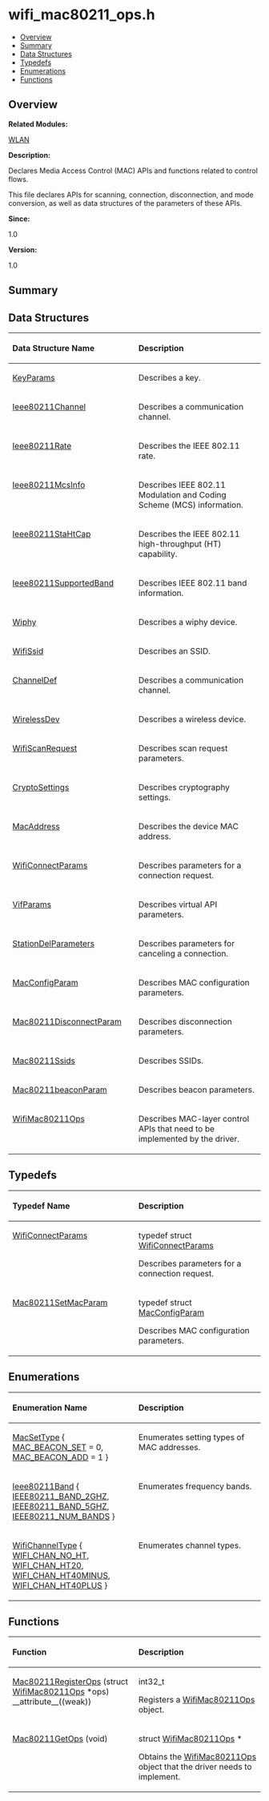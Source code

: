 # wifi\_mac80211\_ops.h<a name="ZH-CN_TOPIC_0000001054879520"></a>

-   [Overview](#section1177149052165630)
-   [Summary](#section448189843165630)
-   [Data Structures](#nested-classes)
-   [Typedefs](#typedef-members)
-   [Enumerations](#enum-members)
-   [Functions](#func-members)

## **Overview**<a name="section1177149052165630"></a>

**Related Modules:**

[WLAN](WLAN.md)

**Description:**

Declares Media Access Control \(MAC\) APIs and functions related to control flows. 

This file declares APIs for scanning, connection, disconnection, and mode conversion, as well as data structures of the parameters of these APIs.

**Since:**

1.0

**Version:**

1.0

## **Summary**<a name="section448189843165630"></a>

## Data Structures<a name="nested-classes"></a>

<a name="table1484765292165630"></a>
<table><thead align="left"><tr id="row962298613165630"><th class="cellrowborder" valign="top" width="50%" id="mcps1.1.3.1.1"><p id="p545362507165630"><a name="p545362507165630"></a><a name="p545362507165630"></a>Data Structure Name</p>
</th>
<th class="cellrowborder" valign="top" width="50%" id="mcps1.1.3.1.2"><p id="p154823546165630"><a name="p154823546165630"></a><a name="p154823546165630"></a>Description</p>
</th>
</tr>
</thead>
<tbody><tr id="row190023011165630"><td class="cellrowborder" valign="top" width="50%" headers="mcps1.1.3.1.1 "><p id="p1509624954165630"><a name="p1509624954165630"></a><a name="p1509624954165630"></a><a href="KeyParams.md">KeyParams</a></p>
</td>
<td class="cellrowborder" valign="top" width="50%" headers="mcps1.1.3.1.2 "><p id="p1050904578165630"><a name="p1050904578165630"></a><a name="p1050904578165630"></a>Describes a key. </p>
</td>
</tr>
<tr id="row1446028821165630"><td class="cellrowborder" valign="top" width="50%" headers="mcps1.1.3.1.1 "><p id="p494433070165630"><a name="p494433070165630"></a><a name="p494433070165630"></a><a href="Ieee80211Channel.md">Ieee80211Channel</a></p>
</td>
<td class="cellrowborder" valign="top" width="50%" headers="mcps1.1.3.1.2 "><p id="p787650691165630"><a name="p787650691165630"></a><a name="p787650691165630"></a>Describes a communication channel. </p>
</td>
</tr>
<tr id="row1699650392165630"><td class="cellrowborder" valign="top" width="50%" headers="mcps1.1.3.1.1 "><p id="p1152453214165630"><a name="p1152453214165630"></a><a name="p1152453214165630"></a><a href="Ieee80211Rate.md">Ieee80211Rate</a></p>
</td>
<td class="cellrowborder" valign="top" width="50%" headers="mcps1.1.3.1.2 "><p id="p1219082546165630"><a name="p1219082546165630"></a><a name="p1219082546165630"></a>Describes the IEEE 802.11 rate. </p>
</td>
</tr>
<tr id="row2003645560165630"><td class="cellrowborder" valign="top" width="50%" headers="mcps1.1.3.1.1 "><p id="p1128230211165630"><a name="p1128230211165630"></a><a name="p1128230211165630"></a><a href="Ieee80211McsInfo.md">Ieee80211McsInfo</a></p>
</td>
<td class="cellrowborder" valign="top" width="50%" headers="mcps1.1.3.1.2 "><p id="p1558812359165630"><a name="p1558812359165630"></a><a name="p1558812359165630"></a>Describes IEEE 802.11 Modulation and Coding Scheme (MCS) information. </p>
</td>
</tr>
<tr id="row1126121709165630"><td class="cellrowborder" valign="top" width="50%" headers="mcps1.1.3.1.1 "><p id="p315022437165630"><a name="p315022437165630"></a><a name="p315022437165630"></a><a href="Ieee80211StaHtCap.md">Ieee80211StaHtCap</a></p>
</td>
<td class="cellrowborder" valign="top" width="50%" headers="mcps1.1.3.1.2 "><p id="p1882024506165630"><a name="p1882024506165630"></a><a name="p1882024506165630"></a>Describes the IEEE 802.11 high-throughput (HT) capability. </p>
</td>
</tr>
<tr id="row1083987682165630"><td class="cellrowborder" valign="top" width="50%" headers="mcps1.1.3.1.1 "><p id="p1785721407165630"><a name="p1785721407165630"></a><a name="p1785721407165630"></a><a href="Ieee80211SupportedBand.md">Ieee80211SupportedBand</a></p>
</td>
<td class="cellrowborder" valign="top" width="50%" headers="mcps1.1.3.1.2 "><p id="p953046125165630"><a name="p953046125165630"></a><a name="p953046125165630"></a>Describes IEEE 802.11 band information. </p>
</td>
</tr>
<tr id="row1367114382165630"><td class="cellrowborder" valign="top" width="50%" headers="mcps1.1.3.1.1 "><p id="p458333287165630"><a name="p458333287165630"></a><a name="p458333287165630"></a><a href="Wiphy.md">Wiphy</a></p>
</td>
<td class="cellrowborder" valign="top" width="50%" headers="mcps1.1.3.1.2 "><p id="p1895282376165630"><a name="p1895282376165630"></a><a name="p1895282376165630"></a>Describes a wiphy device. </p>
</td>
</tr>
<tr id="row689295633165630"><td class="cellrowborder" valign="top" width="50%" headers="mcps1.1.3.1.1 "><p id="p383674786165630"><a name="p383674786165630"></a><a name="p383674786165630"></a><a href="WifiSsid.md">WifiSsid</a></p>
</td>
<td class="cellrowborder" valign="top" width="50%" headers="mcps1.1.3.1.2 "><p id="p942372985165630"><a name="p942372985165630"></a><a name="p942372985165630"></a>Describes an SSID. </p>
</td>
</tr>
<tr id="row1775613079165630"><td class="cellrowborder" valign="top" width="50%" headers="mcps1.1.3.1.1 "><p id="p997867058165630"><a name="p997867058165630"></a><a name="p997867058165630"></a><a href="ChannelDef.md">ChannelDef</a></p>
</td>
<td class="cellrowborder" valign="top" width="50%" headers="mcps1.1.3.1.2 "><p id="p883551561165630"><a name="p883551561165630"></a><a name="p883551561165630"></a>Describes a communication channel. </p>
</td>
</tr>
<tr id="row1540815018165630"><td class="cellrowborder" valign="top" width="50%" headers="mcps1.1.3.1.1 "><p id="p942075632165630"><a name="p942075632165630"></a><a name="p942075632165630"></a><a href="WirelessDev.md">WirelessDev</a></p>
</td>
<td class="cellrowborder" valign="top" width="50%" headers="mcps1.1.3.1.2 "><p id="p1680317824165630"><a name="p1680317824165630"></a><a name="p1680317824165630"></a>Describes a wireless device. </p>
</td>
</tr>
<tr id="row1965131233165630"><td class="cellrowborder" valign="top" width="50%" headers="mcps1.1.3.1.1 "><p id="p186049278165630"><a name="p186049278165630"></a><a name="p186049278165630"></a><a href="WifiScanRequest.md">WifiScanRequest</a></p>
</td>
<td class="cellrowborder" valign="top" width="50%" headers="mcps1.1.3.1.2 "><p id="p2018953319165630"><a name="p2018953319165630"></a><a name="p2018953319165630"></a>Describes scan request parameters. </p>
</td>
</tr>
<tr id="row1027344371165630"><td class="cellrowborder" valign="top" width="50%" headers="mcps1.1.3.1.1 "><p id="p1762587100165630"><a name="p1762587100165630"></a><a name="p1762587100165630"></a><a href="CryptoSettings.md">CryptoSettings</a></p>
</td>
<td class="cellrowborder" valign="top" width="50%" headers="mcps1.1.3.1.2 "><p id="p1782528545165630"><a name="p1782528545165630"></a><a name="p1782528545165630"></a>Describes cryptography settings. </p>
</td>
</tr>
<tr id="row1124990331165630"><td class="cellrowborder" valign="top" width="50%" headers="mcps1.1.3.1.1 "><p id="p696500683165630"><a name="p696500683165630"></a><a name="p696500683165630"></a><a href="MacAddress.md">MacAddress</a></p>
</td>
<td class="cellrowborder" valign="top" width="50%" headers="mcps1.1.3.1.2 "><p id="p1664084522165630"><a name="p1664084522165630"></a><a name="p1664084522165630"></a>Describes the device MAC address. </p>
</td>
</tr>
<tr id="row431463626165630"><td class="cellrowborder" valign="top" width="50%" headers="mcps1.1.3.1.1 "><p id="p2124173821165630"><a name="p2124173821165630"></a><a name="p2124173821165630"></a><a href="WifiConnectParams.md">WifiConnectParams</a></p>
</td>
<td class="cellrowborder" valign="top" width="50%" headers="mcps1.1.3.1.2 "><p id="p100878606165630"><a name="p100878606165630"></a><a name="p100878606165630"></a>Describes parameters for a connection request. </p>
</td>
</tr>
<tr id="row121082035165630"><td class="cellrowborder" valign="top" width="50%" headers="mcps1.1.3.1.1 "><p id="p1712413081165630"><a name="p1712413081165630"></a><a name="p1712413081165630"></a><a href="VifParams.md">VifParams</a></p>
</td>
<td class="cellrowborder" valign="top" width="50%" headers="mcps1.1.3.1.2 "><p id="p380642009165630"><a name="p380642009165630"></a><a name="p380642009165630"></a>Describes virtual API parameters. </p>
</td>
</tr>
<tr id="row1620096139165630"><td class="cellrowborder" valign="top" width="50%" headers="mcps1.1.3.1.1 "><p id="p106795775165630"><a name="p106795775165630"></a><a name="p106795775165630"></a><a href="StationDelParameters.md">StationDelParameters</a></p>
</td>
<td class="cellrowborder" valign="top" width="50%" headers="mcps1.1.3.1.2 "><p id="p1380621845165630"><a name="p1380621845165630"></a><a name="p1380621845165630"></a>Describes parameters for canceling a connection. </p>
</td>
</tr>
<tr id="row966328695165630"><td class="cellrowborder" valign="top" width="50%" headers="mcps1.1.3.1.1 "><p id="p1458239393165630"><a name="p1458239393165630"></a><a name="p1458239393165630"></a><a href="MacConfigParam.md">MacConfigParam</a></p>
</td>
<td class="cellrowborder" valign="top" width="50%" headers="mcps1.1.3.1.2 "><p id="p1781906656165630"><a name="p1781906656165630"></a><a name="p1781906656165630"></a>Describes MAC configuration parameters. </p>
</td>
</tr>
<tr id="row35193347165630"><td class="cellrowborder" valign="top" width="50%" headers="mcps1.1.3.1.1 "><p id="p919750271165630"><a name="p919750271165630"></a><a name="p919750271165630"></a><a href="Mac80211DisconnectParam.md">Mac80211DisconnectParam</a></p>
</td>
<td class="cellrowborder" valign="top" width="50%" headers="mcps1.1.3.1.2 "><p id="p1884681177165630"><a name="p1884681177165630"></a><a name="p1884681177165630"></a>Describes disconnection parameters. </p>
</td>
</tr>
<tr id="row571097434165630"><td class="cellrowborder" valign="top" width="50%" headers="mcps1.1.3.1.1 "><p id="p745273834165630"><a name="p745273834165630"></a><a name="p745273834165630"></a><a href="Mac80211Ssids.md">Mac80211Ssids</a></p>
</td>
<td class="cellrowborder" valign="top" width="50%" headers="mcps1.1.3.1.2 "><p id="p2023093076165630"><a name="p2023093076165630"></a><a name="p2023093076165630"></a>Describes SSIDs. </p>
</td>
</tr>
<tr id="row217043384165630"><td class="cellrowborder" valign="top" width="50%" headers="mcps1.1.3.1.1 "><p id="p1200763091165630"><a name="p1200763091165630"></a><a name="p1200763091165630"></a><a href="Mac80211beaconParam.md">Mac80211beaconParam</a></p>
</td>
<td class="cellrowborder" valign="top" width="50%" headers="mcps1.1.3.1.2 "><p id="p984048116165630"><a name="p984048116165630"></a><a name="p984048116165630"></a>Describes beacon parameters. </p>
</td>
</tr>
<tr id="row1258686563165630"><td class="cellrowborder" valign="top" width="50%" headers="mcps1.1.3.1.1 "><p id="p134792281165630"><a name="p134792281165630"></a><a name="p134792281165630"></a><a href="WifiMac80211Ops.md">WifiMac80211Ops</a></p>
</td>
<td class="cellrowborder" valign="top" width="50%" headers="mcps1.1.3.1.2 "><p id="p1686237399165630"><a name="p1686237399165630"></a><a name="p1686237399165630"></a>Describes MAC-layer control APIs that need to be implemented by the driver. </p>
</td>
</tr>
</tbody>
</table>

## Typedefs<a name="typedef-members"></a>

<a name="table2017526555165630"></a>
<table><thead align="left"><tr id="row134648236165630"><th class="cellrowborder" valign="top" width="50%" id="mcps1.1.3.1.1"><p id="p357898927165630"><a name="p357898927165630"></a><a name="p357898927165630"></a>Typedef Name</p>
</th>
<th class="cellrowborder" valign="top" width="50%" id="mcps1.1.3.1.2"><p id="p715826465165630"><a name="p715826465165630"></a><a name="p715826465165630"></a>Description</p>
</th>
</tr>
</thead>
<tbody><tr id="row273756601165630"><td class="cellrowborder" valign="top" width="50%" headers="mcps1.1.3.1.1 "><p id="p1107433721165630"><a name="p1107433721165630"></a><a name="p1107433721165630"></a><a href="WLAN.md#ga3e8945c521d2392cb775494570c560b3">WifiConnectParams</a></p>
</td>
<td class="cellrowborder" valign="top" width="50%" headers="mcps1.1.3.1.2 "><p id="p1483546735165630"><a name="p1483546735165630"></a><a name="p1483546735165630"></a>typedef struct <a href="WifiConnectParams.md">WifiConnectParams</a> </p>
<p id="p1112294435165630"><a name="p1112294435165630"></a><a name="p1112294435165630"></a>Describes parameters for a connection request. </p>
</td>
</tr>
<tr id="row348435060165630"><td class="cellrowborder" valign="top" width="50%" headers="mcps1.1.3.1.1 "><p id="p1924662747165630"><a name="p1924662747165630"></a><a name="p1924662747165630"></a><a href="WLAN.md#ga85f7d8a3795887f090e0a6439b1df6e1">Mac80211SetMacParam</a></p>
</td>
<td class="cellrowborder" valign="top" width="50%" headers="mcps1.1.3.1.2 "><p id="p372095986165630"><a name="p372095986165630"></a><a name="p372095986165630"></a>typedef struct <a href="MacConfigParam.md">MacConfigParam</a> </p>
<p id="p944698906165630"><a name="p944698906165630"></a><a name="p944698906165630"></a>Describes MAC configuration parameters. </p>
</td>
</tr>
</tbody>
</table>

## Enumerations<a name="enum-members"></a>

<a name="table1263412076165630"></a>
<table><thead align="left"><tr id="row1963580486165630"><th class="cellrowborder" valign="top" width="50%" id="mcps1.1.3.1.1"><p id="p698903926165630"><a name="p698903926165630"></a><a name="p698903926165630"></a>Enumeration Name</p>
</th>
<th class="cellrowborder" valign="top" width="50%" id="mcps1.1.3.1.2"><p id="p921396382165630"><a name="p921396382165630"></a><a name="p921396382165630"></a>Description</p>
</th>
</tr>
</thead>
<tbody><tr id="row1743519680165630"><td class="cellrowborder" valign="top" width="50%" headers="mcps1.1.3.1.1 "><p id="p1168355498165630"><a name="p1168355498165630"></a><a name="p1168355498165630"></a><a href="WLAN.md#ga75cba3dc6ab4c5dc5653b037433b3abf">MacSetType</a> { <a href="WLAN.md#gga75cba3dc6ab4c5dc5653b037433b3abfa52532b66ba237505f04a57b382f67cb1">MAC_BEACON_SET</a> = 0, <a href="WLAN.md#gga75cba3dc6ab4c5dc5653b037433b3abfa8bb6332eadf8a54cdcf7d02b6040e7f3">MAC_BEACON_ADD</a> = 1 }</p>
</td>
<td class="cellrowborder" valign="top" width="50%" headers="mcps1.1.3.1.2 "><p id="p248034440165630"><a name="p248034440165630"></a><a name="p248034440165630"></a>Enumerates setting types of MAC addresses. </p>
</td>
</tr>
<tr id="row2114951442165630"><td class="cellrowborder" valign="top" width="50%" headers="mcps1.1.3.1.1 "><p id="p650395492165630"><a name="p650395492165630"></a><a name="p650395492165630"></a><a href="WLAN.md#ga9882f415202cf9acb0f4cdfbc456a88d">Ieee80211Band</a> { <a href="WLAN.md#gga9882f415202cf9acb0f4cdfbc456a88daf339f82c036557f42f668a358aa96da3">IEEE80211_BAND_2GHZ</a>, <a href="WLAN.md#gga9882f415202cf9acb0f4cdfbc456a88da0871c8866251ec4e668e956bb0427cfa">IEEE80211_BAND_5GHZ</a>, <a href="WLAN.md#gga9882f415202cf9acb0f4cdfbc456a88da703cf67d516a80d6dae1b1995017b9a4">IEEE80211_NUM_BANDS</a> }</p>
</td>
<td class="cellrowborder" valign="top" width="50%" headers="mcps1.1.3.1.2 "><p id="p2133527685165630"><a name="p2133527685165630"></a><a name="p2133527685165630"></a>Enumerates frequency bands. </p>
</td>
</tr>
<tr id="row400407463165630"><td class="cellrowborder" valign="top" width="50%" headers="mcps1.1.3.1.1 "><p id="p335903440165630"><a name="p335903440165630"></a><a name="p335903440165630"></a><a href="WLAN.md#ga9d902b330de99c24b2a8c3ba7120af21">WifiChannelType</a> { <a href="WLAN.md#gga9d902b330de99c24b2a8c3ba7120af21ae0707e29a1748ee7f33d51acabaf8810">WIFI_CHAN_NO_HT</a>, <a href="WLAN.md#gga9d902b330de99c24b2a8c3ba7120af21a255f513fd4efa8bce0c015086e0588ea">WIFI_CHAN_HT20</a>, <a href="WLAN.md#gga9d902b330de99c24b2a8c3ba7120af21a1c6dbd2c2f6be59e4fa8312fe6009a98">WIFI_CHAN_HT40MINUS</a>, <a href="WLAN.md#gga9d902b330de99c24b2a8c3ba7120af21abdc85daa4bd2fdda2cfb14a975099652">WIFI_CHAN_HT40PLUS</a> }</p>
</td>
<td class="cellrowborder" valign="top" width="50%" headers="mcps1.1.3.1.2 "><p id="p629927012165630"><a name="p629927012165630"></a><a name="p629927012165630"></a>Enumerates channel types. </p>
</td>
</tr>
</tbody>
</table>

## Functions<a name="func-members"></a>

<a name="table983003074165630"></a>
<table><thead align="left"><tr id="row926870701165630"><th class="cellrowborder" valign="top" width="50%" id="mcps1.1.3.1.1"><p id="p376702904165630"><a name="p376702904165630"></a><a name="p376702904165630"></a>Function</p>
</th>
<th class="cellrowborder" valign="top" width="50%" id="mcps1.1.3.1.2"><p id="p1804009660165630"><a name="p1804009660165630"></a><a name="p1804009660165630"></a>Description</p>
</th>
</tr>
</thead>
<tbody><tr id="row1131774756165630"><td class="cellrowborder" valign="top" width="50%" headers="mcps1.1.3.1.1 "><p id="p165189034165630"><a name="p165189034165630"></a><a name="p165189034165630"></a><a href="WLAN.md#ga6542a735af0fe7496789c3c55380adfa">Mac80211RegisterOps</a> (struct <a href="WifiMac80211Ops.md">WifiMac80211Ops</a> *ops) __attribute__((weak))</p>
</td>
<td class="cellrowborder" valign="top" width="50%" headers="mcps1.1.3.1.2 "><p id="p1558438227165630"><a name="p1558438227165630"></a><a name="p1558438227165630"></a>int32_t </p>
<p id="p1178263775165630"><a name="p1178263775165630"></a><a name="p1178263775165630"></a>Registers a <a href="WifiMac80211Ops.md">WifiMac80211Ops</a> object. </p>
</td>
</tr>
<tr id="row79362894165630"><td class="cellrowborder" valign="top" width="50%" headers="mcps1.1.3.1.1 "><p id="p1349266054165630"><a name="p1349266054165630"></a><a name="p1349266054165630"></a><a href="WLAN.md#gad7c34413d81d55ba090c90404d340c8a">Mac80211GetOps</a> (void)</p>
</td>
<td class="cellrowborder" valign="top" width="50%" headers="mcps1.1.3.1.2 "><p id="p172858700165630"><a name="p172858700165630"></a><a name="p172858700165630"></a>struct <a href="WifiMac80211Ops.md">WifiMac80211Ops</a> * </p>
<p id="p1715559245165630"><a name="p1715559245165630"></a><a name="p1715559245165630"></a>Obtains the <a href="WifiMac80211Ops.md">WifiMac80211Ops</a> object that the driver needs to implement. </p>
</td>
</tr>
</tbody>
</table>

